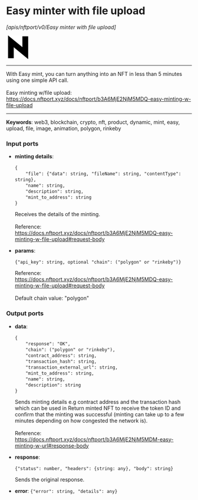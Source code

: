 # Easy minter with file upload

_[apis/nftport/v0/Easy minter with file upload]_

![icon](</assets/icons/352b98b2-6df6-4a21-93e1-a31cf5b9311d.png>)

---

With Easy mint, you can turn anything into an NFT in less than 5 minutes using one simple API call.<br>
<br>
Easy minting w/file upload:<br>
https://docs.nftport.xyz/docs/nftport/b3A6MjE2NjM5MDQ-easy-minting-w-file-upload<br>

---

__Keywords__: web3, blockchain, crypto, nft, product, dynamic, mint, easy, upload, file, image, animation, polygon, rinkeby

### Input ports

* __minting details__: 
    ```
    {
        "file": {"data": string, "fileName": string, "contentType": string},
        "name": string,
        "description": string,
        "mint_to_address": string
    }
    ```

    Receives the details of the minting.<br>
    <br>
    Reference:<br>
    https://docs.nftport.xyz/docs/nftport/b3A6MjE2NjM5MDQ-easy-minting-w-file-upload#request-body<br>


* __params__: 
    ```
    {"api_key": string, optional "chain": ("polygon" or "rinkeby")}
    ```

    Reference:<br>
    https://docs.nftport.xyz/docs/nftport/b3A6MjE2NjM5MDQ-easy-minting-w-file-upload#request-body<br>
    <br>
    Default chain value: "polygon"<br>

### Output ports

* __data__: 
    ```
    {
        "response": "OK",
        "chain": ("polygon" or "rinkeby"),
        "contract_address": string,
        "transaction_hash": string,
        "transaction_external_url": string,
        "mint_to_address": string,
        "name": string,
        "description": string
    }
    ```

    Sends minting details e.g  contract address and the transaction hash which can be used in Return minted NFT to receive the token ID and confirm that the minting was successful (minting can take up to a few minutes depending on how congested the network is).<br>
    <br>
    Reference:<br>
    https://docs.nftport.xyz/docs/nftport/b3A6MjE2NjM5MDM-easy-minting-w-url#response-body<br>


* __response__: 
    ```
    {"status": number, "headers": {string: any}, "body": string}
    ```

    Sends the original response.<br>


* __error__: ` {"error": string, "details": any} `

